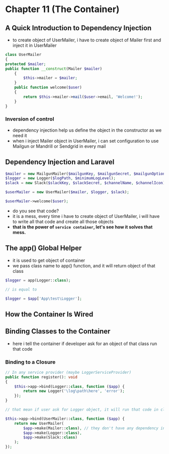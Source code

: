 # Chapter 11 (The Container)
## A Quick Introduction to Dependency Injection
- to create object of UserMailer, i have to create object of Mailer first and inject it in UserMailer
```php
class UserMailer
{
protected $mailer;
public function __construct(Mailer $mailer)
    {
        $this->mailer = $mailer;
    }
    public function welcome($user)
    {
        return $this->mailer->mail($user->email, 'Welcome!');
    }
}
```
### Inversion of control
- dependency injection help us define the object in the constructor as we need it
- when i inject Mailer object in UserMailer, i can set configuration to use  Mailgun or Mandrill or Sendgrid in every mail

## Dependency Injection and Laravel
```php
$mailer = new MailgunMailer($mailgunKey, $mailgunSecret, $mailgunOptions);
$logger = new Logger($logPath, $minimumLogLevel);
$slack = new Slack($slackKey, $slackSecret, $channelName, $channelIcon);

$userMailer = new UserMailer($mailer, $logger, $slack);

$userMailer->welcome($user);
```
- do you see that code?
- it is a mess, every time i have to create object of UserMailer,
i will have to write all that code and create all those objects
- **that is the power of `service container`, let's see how it solves that mess.**

## The app() Global Helper
- it is used to get object of container
- we pass class name to app() function, and it will return object of that class

```php
$logger = app(Logger::class);

// is equal to

$logger = $app['App\test\Logger'];
```
## How the Container Is Wired
## Binding Classes to the Container
- here i tell the container if developer ask for an object of that class run that code
### Binding to a Closure
```php
// In any service provider (maybe LoggerServiceProvider)
public function register(): void
{
    $this->app->bind(Logger::class, function ($app) {
        return new Logger('\log\path\here', 'error');
    });
}

// that mean if user ask for Logger object, it will run that code in closure function
```
```php
$this->app->bind(UserMailer::class, function ($app) {
    return new UserMailer(
        $app->make(Mailer::class), // they don't have any dependency injection so i haven't to make any binds
        $app->make(Logger::class), 
        $app->make(Slack::class) 
    );
});
```

